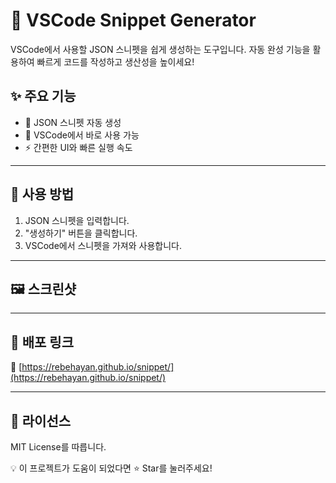 # 🚀 VSCode Snippet Generator

VSCode에서 사용할 JSON 스니펫을 쉽게 생성하는 도구입니다. 자동 완성 기능을 활용하여 빠르게 코드를 작성하고 생산성을 높이세요!

## ✨ 주요 기능

- 📝 JSON 스니펫 자동 생성
- 🚀 VSCode에서 바로 사용 가능
- ⚡ 간편한 UI와 빠른 실행 속도

---

## 📌 사용 방법

1. JSON 스니펫을 입력합니다.
2. "생성하기" 버튼을 클릭합니다.
3. VSCode에서 스니펫을 가져와 사용합니다.

---

## <!-- 📖 자세한 사용법은 문서에서 확인하세요. -->

## 🖼️ 스크린샷

---

## 🔗 배포 링크

🔗 [https://rebehayan.github.io/snippet/](https://rebehayan.github.io/snippet/)

<!-- ## 🤝 기여하기
이 저장소를 포크합니다.

새 기능을 추가한 후 PR을 생성합니다.

함께 더 나은 프로젝트를 만들어갑시다! -->

---

## 📜 라이선스

MIT License를 따릅니다.

💡 이 프로젝트가 도움이 되었다면 ⭐️ Star를 눌러주세요!
